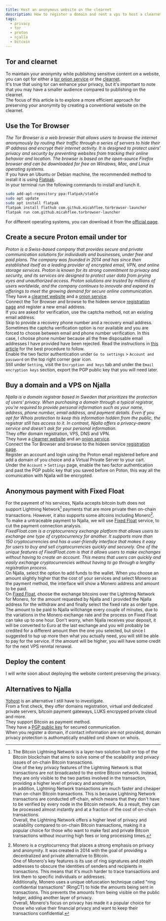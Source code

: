 ```yaml
---
title: Host an anonymous website on the clearnet
description: How to register a domain and rent a vps to host a clearnet webiste without sharing any personal information.
tags:
  - privacy
  - tor
  - proton
  - njalla
  - bitcoin
---
```

## Tor and clearnet
To maintain your anonymity while publishing sensitive content on a website, you can opt for either a [tor onion service](https://en.wikipedia.org/wiki/Tor_(network)#Onion_services) or the [clearnet](https://en.wikipedia.org/wiki/Clearnet_(networking)).  
It's true that using tor can enhance your privacy, but it's important to note that you may have a smaller audience compared to publishing on the clearnet.  
The focus of this article is to explore a more efficient approach for preserving your anonymity by creating a conventional website on the clearnet.  
## Use the Tor Browser
*The Tor Browser is a web browser that allows users to browse the internet anonymously by routing their traffic through a series of servers to hide their IP address and encrypt their internet activity. It is designed to protect users' privacy and security by preventing websites from tracking their online behavior and location. The browser is based on the open-source Firefox browser and can be downloaded for free on Windows, Mac, and Linux operating systems.*  
If you have an Ubuntu or Debian machine, the recommended method to install it is using [Flatpak](https://flatpak.org/setup/Ubuntu).  
In your terminal run the following commands to install and lunch it.  
```bash
sudo add-apt-repository ppa:flatpak/stable
sudo apt update
sudo apt install flatpak
flatpak install flathub com.github.micahflee.torbrowser-launcher
flatpak run com.github.micahflee.torbrowser-launcher
```
For different operating systems, you can download it from the [official page](https://www.torproject.org/download/).  
## Create a secure Proton email under tor 
*Proton is a Swiss-based company that provides secure and private communication solutions for individuals and businesses, under free  and paid plans. The company was founded in 2014 and has since then established itself as a leading provider of encrypted email, VPN, and online storage services. Proton is known for its strong commitment to privacy and security, and its services are designed to protect user data from prying eyes and unauthorized access. Proton solutions are trusted by millions of users worldwide, and the company continues to innovate and expand its offerings to meet the growing demand for secure online communication.*  
They have a [clearnet website](https://proton.me/) and a [onion service](https://protonmailrmez3lotccipshtkleegetolb73fuirgj7r4o4vfu7ozyd.onion).  
Connect the Tor Browser and browse to the hideen service [registration page](https://account.protonmailrmez3lotccipshtkleegetolb73fuirgj7r4o4vfu7ozyd.onion/signup?plan=free&product=mail) and register a new email address.  
If you are asked for verification, use the captcha method, not an existing email address.  
Skip to provide a recovery phone number and a recovery email address. 
Sometimes the captcha verification option is nor available and you are forced to choose between email and phone number verification. In this case, I choose phone number because all the free disposable email addresses I have provided have been rejected. Read the instructions in [this article](/en/verify-service-with-phone-number) for the best procedure to follow.  
Enable the two factor authentication under `Go to settings` > `Account and password` on the top right corner gear icon.  
Still under `Setting`, visit the `Encryption and keys` tab and under the `Email encryption keys` section, export the PGP public key that you will need later.  
## Buy a domain and a VPS on Njalla
*Njalla is a domain registrar based in Sweden that prioritizes the protection of users' privacy. When purchasing a domain through a typical registrar, you're required to provide personal information such as your name, address, phone number, email address, and payment details. Even if you opt for Whois protection to keep this information hidden from the public, the registrar still has access to it. In contrast, Njalla offers a privacy-aware service and doesn't ask for your personal information.*  
They offer domain registration, VPS, DNS and VPN.  
They have a [clearner website](https://njal.la) and an [onion service](https://njallalafimoej5i4eg7vlnqjvmb6zhdh27qxcatdn647jtwwwui3nad.onion).  
Connect the Tor Browser and browse to the hideen service [registration page](https://njallalafimoej5i4eg7vlnqjvmb6zhdh27qxcatdn647jtwwwui3nad.onion/signup).  
Register an account and login using the Proton email registered before and add a domain of you choice and a Virtual Private Server to your cart.  
Under the `Account` > `Settings` page, enable the two factor authentication and past the PGP public key that you saved before on Poton, this way all the comunication with Njalla will be encrypted.  
## Anonymous payment with Fixed Float
For the payment of his services, Njalla accepts bitcoin buth does not support Lightning Network[^LightningNetwork] payments that are more private then on-chain transactions. However, it also supports some altcoins including Monero[^Monero].  
To make a untraceable payment to Njalla, we will use [Fixed Float](https://fixedfloat.com) service, to cut the payment connection analysis.  
*FixedFloat.com is a cryptocurrency exchange platform that allows users to exchange one type of cryptocurrency for another. It supports more than 150 cryptocurrencies and has a user-friendly interface that makes it easy for users to buy and sell cryptocurrencies quickly and securely.*
*One of the unique features of FixedFloat.com is that it allows users to make exchanges without having to create an account. This means that users can quickly and easily exchange cryptocurrencies without having to go through a lengthy registration process.*   
On Njalla, select the option to add funds to the wallet. When you choose an amount slightly higher that the cost of your services and select Monero as the payment method, the interface will show a Monero address and amount to be paid.  
On [Fixed Float](fixedfloat.com), choose the exchange bitcoins over the Lightning Network for Monero, for the amount requested by Njalla and I provided the Njalla address for the withdraw and and finally select the fixed rate as order type.  
The amount to be paid to Njalla willchange every couple of minutes, due to the variations in the Monero exchange rate and the process on Fixed Float can take up to one hour. Don't worry, when Njalla receives your deposit, it will be converted to Euro at the last exchange and you will probably be credited for a different amount then the one you selected, but since I suggested to tup up more then what you actually need, you will still be able to pay for the service. If the amount will be higher, you will have some credit for the next VPS renntal renawal.
## Deploy the content
I will write soon about deploying the website content preserving the privacy.  
## Alternatives to Njalla
[Yohost](https://client.yohost.org/index.php) is an alternative I still have to investigate.  
From a first check, they offer domains registration, virtual and dedicated private servers, bitcoin payment gateways, LUKS encrpyped private cloud and more.  
They support Bitcoin as payment method.  
They have a [PGP public key](https://client.yohost.org/index.php/knowledgebase/2/Our-PGP-Public-Key.html) for secured communication.  
When you register a domain, if contact information are not provided, domain privacy protection is authomatically enabled ond shown on whois. 

[^LightningNetwork]: The Bitcoin Lightning Network is a layer-two solution built on top of the Bitcoin blockchain that aims to solve some of the scalability and privacy issues of on-chain Bitcoin transactions.  
    One of the key privacy features of the Lightning Network is that transactions are not broadcasted to the entire Bitcoin network. Instead, they are only visible to the two parties involved in the transaction, providing a higher level of privacy and anonymity.  
    In addition, Lightning Network transactions are much faster and cheaper than on-chain Bitcoin transactions. This is because Lightning Network transactions are conducted off-chain, which means that they don't have to be verified by every node in the Bitcoin network. As a result, they can be processed almost instantly and at a fraction of the cost of on-chain transactions.  
    Overall, the Lightning Network offers a higher level of privacy and scalability compared to on-chain Bitcoin transactions, making it a popular choice for those who want to make fast and private Bitcoin transactions without incurring high fees or long processing times.

[^Monero]: Monero is a cryptocurrency that places a strong emphasis on privacy and anonymity. It was created in 2014 with the goal of providing a decentralized and private alternative to Bitcoin.  
    One of Monero's key features is its use of ring signatures and stealth addresses to obscure the identities of senders and recipients in transactions. This means that it's much harder to trace transactions and link them to specific individuals or addresses.  
    Additionally, Monero uses a unique obfuscation technique called "ring confidential transactions" (RingCT) to hide the amounts being sent in transactions. This prevents the amounts from being visible on the public ledger, adding another layer of privacy.  
    Overall, Monero's focus on privacy has made it a popular choice for those who value their financial privacy and want to keep their transactions confidential.

